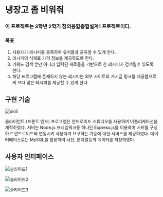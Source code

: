 # 냉장고 좀 비워줘

### 이 프로젝트는 3학년 2학기 창의융합종합설계1 프로젝트이다.


### 목표
1. 사용자가 레시피를 등록하여 유저들과 공유할 수 있게 한다.
2. 레시피의 식재료 가격 정보를 제공하도록 한다.
3. 키워드 검색 뿐만 아니라 입력된 재료들을 기반으로 한 레시피가 검색될수 있도록 한다.
4. 해당 프로그램에 존재하지 않는 레시피는 외부 사이트의 게시글 링크를 제공함으로써 보다 많은 레시피를 제공할 수 있게 한다.
   
   
   
## 구현 기술

![skill](https://user-images.githubusercontent.com/58140426/106448619-5e1a0d80-64c6-11eb-9335-b3663101c7f6.png)

 클라이언트 (프론트 엔드) 프로그램은 안드로이드 스튜디오를 사용하여 어플리케이션을 제작하였다.
 서버는 Node.js 프레임워크중 하나인 Express.js를 이용하여 서버를 구성하고 안드로이드와 연동시켜 사용자가 요구하는 기능에 대한 서비스를 제공하였다.
 데이터베이스로는 MySQL을 활용하여 사진, 문자열등의 데이터를 저장하였다.
 
 
 
 ## 사용자 인터페이스
 
![슬라이드1](https://user-images.githubusercontent.com/58140426/106449741-a2f27400-64c7-11eb-9d0d-0f8c91e1a704.JPG)

![슬라이드2](https://user-images.githubusercontent.com/58140426/106449752-a5ed6480-64c7-11eb-83a7-e150eeb4f1cc.JPG)

![슬라이드3](https://user-images.githubusercontent.com/58140426/106449753-a7b72800-64c7-11eb-8d3c-d9a61dce809c.JPG)

